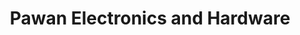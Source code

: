 ---
title: "Pawan Electronics and Hardware"
url: /pune/pawan-electronics-and-hardware/
shop: Eisenwaren
---